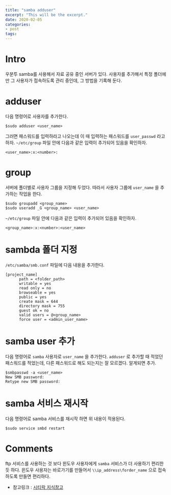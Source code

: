```yaml
---
title: "samba adduser"
excerpt: "This will be the excerpt."
date: 2020-02-05
categories: 
- post
tags: 
---
```



# Intro

우분투 samba를 사용해서 자료 공유 중인 서버가 있다.
사용자를 추가해서 특정 폴더에만 그 사용자가 접속하도록 관리 중인데,
그 방법을 기록해 둔다.


# adduser

다음 명령어로 사용자를 추가한다.

```plain
$sudo adduser <user_name>
```

그러면 패스워드를 입력하라고 나오는데 이 때 입력하는 패스워드를 `user_passwd` 라고 하자.
`~/etc/group` 파일 안에 다음과 같은 입력이 추가되어 있음을 확인하자.

```plain
<user_name>:x:<number>:  
```


# group

서버에 폴더별로 사용자 그룹을 지정해 두었다.
따라서 사용자 그룹에 `user_name` 을 추가하는 작업을 한다.

```plain
$sudo groupadd <group_name>
$sudo useradd _G <group_name> <user_name>
```

`~/etc/group` 파일 안에 다음과 같은 입력이 추가되어 있음을 확인하자.

```plain
<group_name>:x:<number>:<user_name>  
```


# sambda 폴더 지정

`/etc/samba/smb.conf` 파일에 다음 내용을 추가한다.

```plain
[project_name]
      path = <folder_path>
      writable = yes
      read only = no
      browseable = yes
      public = yes
      create mask = 644
      directory mask = 755
      guest ok = no
      valid users = @<group_name>
      force user = <admin_user_name>
```


# samba user 추가

다음 명령어로 `samba` 사용자로 `user_name` 을 추가한다. 
`adduser` 로 추가할 때 적었던 패스워드를 적었는데, 다른 패스워드로 해도 되는지는 잘 모르겠다.
알게되면 추가.

```plain
$smbpasswd -a <user_name>
New SMB password:
Retype new SMB password:
```


# samba 서비스 재시작

다음 명령어로 samba 서비스를 재시작 하면 위 내용이 적용된다. 

```plain
$sudo service smbd restart
```


# Comments

ftp 서비스를 사용하는 것 보다 윈도우 사용자에게 `samba` 서비스가 더 사용하기 편리한 듯 하다.
윈도우 사용자는 바로가기를 만들어서 `\\ip_address\forder_name` 으로 접속하도록 만들면 편리하다.

-   참고링크 : [시티락 지식창고](https://citylock.tistory.com/547)


<!----- Footnotes ----->

